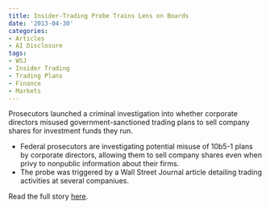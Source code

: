 ```yaml
---
title: Insider-Trading Probe Trains Lens on Boards
date: '2013-04-30'
categories:
- Articles
- AI Disclosure
tags:
- WSJ
- Insider Trading
- Trading Plans
- Finance
- Markets
---
```


Prosecutors launched a criminal investigation into whether corporate directors
misused government-sanctioned trading plans to sell company shares for
investment funds they run.

- Federal prosecutors are investigating potential misuse of 10b5-1 plans by
  corporate directors, allowing them to sell company shares even when privy to
  nonpublic information about their firms.
- The probe was triggered by a Wall Street Journal article detailing trading
  activities at several companiues.

Read the full story
[here](http://wsj.com/article/SB10001424127887323798104578453260765642292.html).
